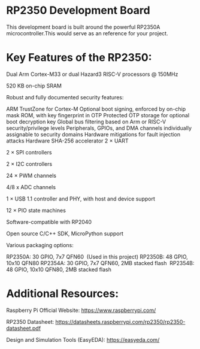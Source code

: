 
<h1>RP2350 Development Board</h1>
This development board is built around the powerful RP2350A microcontroller.This would serve as an reference for your project.

<h1>Key Features of the RP2350:</h1> 

Dual Arm Cortex-M33 or dual Hazard3 RISC-V processors @ 150MHz

520 KB on-chip SRAM

Robust and fully documented security features:

ARM TrustZone for Cortex-M
Optional boot signing, enforced by on-chip mask ROM, with key fingerprint in OTP
Protected OTP storage for optional boot decryption key
Global bus filtering based on Arm or RISC-V security/privilege levels
Peripherals, GPIOs, and DMA channels individually assignable to security domains
Hardware mitigations for fault injection attacks
Hardware SHA-256 accelerator
2 × UART

2 × SPI controllers

2 × I2C controllers

24 × PWM channels

4/8 x ADC channels

1 × USB 1.1 controller and PHY, with host and device support

12 × PIO state machines

Software-compatible with RP2040

Open source C/C++ SDK, MicroPython support

Various packaging options: 

RP2350A: 30 GPIO, 7x7 QFN60  (Used in this project)
RP2350B: 48 GPIO, 10x10 QFN80
RP2354A: 30 GPIO, 7x7 QFN60, 2MB stacked flash 
RP2354B: 48 GPIO, 10x10 QFN80, 2MB stacked flash

<h1>Additional Resources:</h1>

Raspberry Pi Official Website: https://www.raspberrypi.com/

RP2350 Datasheet: https://datasheets.raspberrypi.com/rp2350/rp2350-datasheet.pdf

Design and Simulation Tools (EasyEDA): https://easyeda.com/

